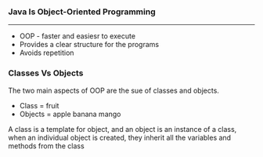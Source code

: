 ### Java Is Object-Oriented Programming

---

- OOP - faster and easiesr to execute
- Provides a clear structure for the programs
- Avoids repetition

### Classes Vs Objects

The two main aspects of OOP are the sue of classes and objects.

- Class = fruit
- Objects = apple banana mango

A class is a template for object, and an object is an instance of a class, when an individual object is created, they inherit all the variables and methods from the class
